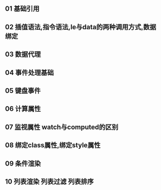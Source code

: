 ## 01  基础引用

## 02  插值语法,指令语法,le与data的两种调用方式,数据绑定

## 03  数据代理

## 04  事件处理基础

## 05  键盘事件

## 06  计算属性

## 07  监视属性     watch与computed的区别

## 08  绑定class属性,绑定style属性

## 09  条件渲染

## 10  列表渲染 列表过滤 列表排序